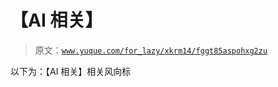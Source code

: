 # 【AI 相关】

> 原文：[`www.yuque.com/for_lazy/xkrm14/fggt85aspohxg2zu`](https://www.yuque.com/for_lazy/xkrm14/fggt85aspohxg2zu)



以下为：【AI 相关】相关风向标 



